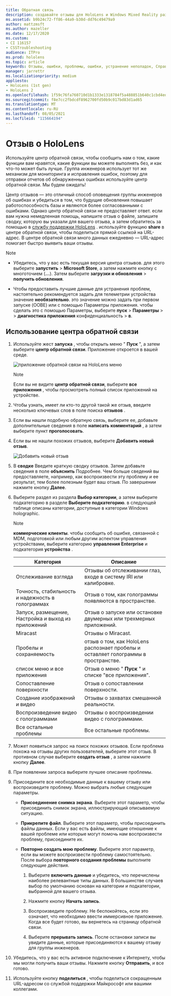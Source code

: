 ```yaml
---
title: Обратная связь
description: создавайте отзывы для HoloLens и Windows Mixed Reality разработчиков с помощью центра обратной связи.
ms.assetid: b9b24c72-ff86-44a9-b30d-dd76c49479a9
author: mattzmsft
ms.author: mazeller
ms.date: 12/17/2020
ms.custom:
- CI 116157
- CSSTroubleshooting
audience: ITPro
ms.prod: hololens
ms.topic: article
keywords: Отзывы, ошибки, проблемы, ошибки, устранение неполадок, Справка
manager: jarrettr
ms.localizationpriority: medium
appliesto:
- HoloLens (1st gen)
- HoloLens 2
ms.openlocfilehash: 1f59c76fa760710d1b1333e1318784f5a488851b640c1cbd4ed6f673ae60029a
ms.sourcegitcommit: f8e7cc2fbdcdf8962700fd50b9c017bd83d1ad65
ms.translationtype: MT
ms.contentlocale: ru-RU
ms.lasthandoff: 08/05/2021
ms.locfileid: "115664194"
---
```

# <a name="feedback-for-hololens"></a>Отзыв о HoloLens

Используйте центр обратной связи, чтобы сообщить нам о том, какие функции вам нравятся, какие функции вы можете выполнять без, и как что-то может быть лучше. Группа инженеров использует тот же механизм для мониторинга и исправления ошибок, поэтому для отправки отчетов об обнаруженных ошибках используйте центр обратной связи. Мы будем ожидать!

Центр отзывов — это отличный способ оповещения группы инженеров об ошибках и убедиться в том, что будущие обновления повышает работоспособность базы и являются более согласованными с ошибками. Однако центр обратной связи не предоставляет ответ. если вам нужна немедленная помощь, напишите отзыв о файле, запишите сводку, которую вы указали для вашего отзыва, а затем обратитесь за помощью в [службу поддержки HoloLens](https://support.microsoft.com/supportforbusiness/productselection?sapid=e9391227-fa6d-927b-0fff-f96288631b8f) . используйте функцию **share** в центре обратной связи, чтобы поделиться прямой ссылкой на URL-адрес. В центре обратной связи много данных ежедневно — URL-адрес помогает быстро выявить ваши отзывы.

> [!NOTE]  
>  
> - Убедитесь, что у вас есть текущая версия центра отзывов. для этого выберите **запустить**  >  **Microsoft Store**, а затем нажмите кнопку с многоточием (**...**). Затем выберите **загрузки и обновления**  >  **получить обновления**.  
>  
> - Чтобы предоставить лучшие данные для устранения проблем, настоятельно рекомендуется задать для телеметрии устройства значение **необязательно**. это значение можно задать при первом запуске (OOBE) или с помощью Параметры приложения. чтобы сделать это с помощью Параметры, выберите **пуск**  >  **Параметры**  >    >  **диагностика приложения** конфиденциальность  >  **в**.

## <a name="use-the-feedback-hub"></a>Использование центра обратной связи

1. Используйте жест **запуска** , чтобы открыть меню " **Пуск** ", а затем выберите **центр обратной связи**. Приложение откроется в вашей среде.

   ![приложение обратной связи на HoloLens меню](./images/hololens2-feedbackhub-tile.png)
   > [!NOTE]  
   > Если вы не видите **центр обратной связи**, выберите **все приложения** , чтобы просмотреть полный список приложений на устройстве.

1. Чтобы узнать, имеет ли кто-то другой такой же отзыв, введите несколько ключевых слов в поле поиска **отзывов** .
1. Если вы нашли подобную обратную связь, выберите ее, добавьте дополнительные сведения в поле **написать комментарий** , а затем выберите пункт **проголосовать**.
1. Если вы не нашли похожих отзывов, выберите **Добавить новый отзыв**.

   ![Добавить новый отзыв](./images/hololens-feedback-1.png)

1. В **сводке** Введите краткую сводку отзывов. Затем добавьте сведения в поле **объяснить** Подробнее. Чем больше сведений вы предоставляете, например, как воспроизвести эту проблему и ее результат, тем более полезным будет ваш отзыв. По завершении нажмите кнопку **Далее**.

1. Выберите раздел из раздела **Выбор категории**, а затем выберите подкатегорию в разделе **Выберите подкатегорию**. в следующей таблице описаны категории, доступные в категории Windows holographic.

   > [!NOTE]  
   > **коммерческие клиенты**. чтобы сообщить об ошибке, связанной с MDM, подготовкой или любым другим аспектом управления устройствами, выберите категорию **управления Enterprise** и подкатегория **устройства** .

   |Категория |Описание |
   | --- | --- |
   |Отслеживание взгляда |Отзывы об отслеживании глаз, входе в систему IRI или калибровке. |
   |Точность, стабильность и надежность в голограммах |Отзыв о том, как голограммы появляются в пространстве. |
   |Запуск, размещение, Настройка и выход из приложений |Отзыв о запуске или остановке двумерных или трехмерных приложений. |
   |Miracast |Отзывы о Miracast. |
   |Пробелы и сохраняемость |отзыв о том, как HoloLens распознает пробелы и оставляет голограммы в пространстве. |
   |список меню и все приложения |Отзыв о меню " **Пуск** " и списке "все приложения". |
   |Сопоставление поверхности |Отзыв о сопоставлении поверхности. |
   |Создание изображений и видео |Отзывы о захватах смешанной реальности. |
   |Воспроизведение видео с голограммами |Отзывы о воспроизведении видео с голограммами. |
   |Все остальные проблемы |Все остальные проблемы. |

1. Может появиться запрос на поиск похожих отзывов. Если проблема похожа на отзывы других пользователей, выберите этот отзыв. В противном случае выберите **создать отзыв** , а затем нажмите кнопку **Далее**.

1. При появлении запроса выберите лучшее описание проблемы.

1. Присоедините все необходимые данные к вашему отзыву или воспроизведите проблему. Можно выбрать любые следующие параметры.

   - **Присоединение снимка экрана**. Выберите этот параметр, чтобы присоединить снимок экрана, иллюстрирующий описываемую ситуацию.
   - **Прикрепите файл**. Выберите этот параметр, чтобы присоединить файлы данных. Если у вас есть файлы, имеющие отношение к вашей проблеме или которые могут помочь нам воспроизвести проблему, присоедините их.
   - **Повторно создать мою проблему**. Выберите этот параметр, если вы можете воспроизвести проблему самостоятельно. После выбора **повторного создания проблемы** выполните следующие действия.  

     1. Выберите **включить данные** и убедитесь, что перечислены наиболее релевантные типы данных. В большинстве случаев выбор по умолчанию основан на категории и подкатегории, выбранной для вашего отзыва.  
     1. Нажмите кнопку **Начать запись**.

     1. Воспроизведите проблему. Не беспокойтесь, если это означает, что необходимо ввести иммерсивное приложение. Когда все будет готово, вы вернетесь на страницу обратной связи.
     1. Выберите **прерывать запись**. После остановки записи вы увидите данные, которые присоединяются к вашему отзыву для группы инженеров.

1. Убедитесь, что у вас есть активное подключение к Интернету, чтобы мы могли получить ваши отзывы. Нажмите кнопку **Отправить**, и все готово.

1. Используйте кнопку **поделиться** , чтобы поделиться сокращенным URL-адресом со службой поддержки Майкрософт или вашими коллегами.
